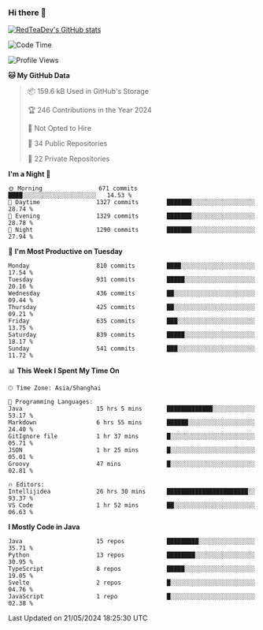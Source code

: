 ### Hi there 👋

<!--
**RedTeaDev/RedTeaDev** is a ✨ _special_ ✨ repository because its `README.md` (this file) appears on your GitHub profile.

Here are some ideas to get you started:

- 🔭 I’m currently working on ...
- 🌱 I’m currently learning ...
- 👯 I’m looking to collaborate on ...
- 🤔 I’m looking for help with ...
- 💬 Ask me about ...
- 📫 How to reach me: ...
- 😄 Pronouns: ...
- ⚡ Fun fact: ...
-->

<!--
[![wakatime](https://wakatime.com/badge/user/6b101ed0-04c0-4490-9283-eb61f2efff96.svg)](https://wakatime.com/@6b101ed0-04c0-4490-9283-eb61f2efff96)
!-->

[![RedTeaDev's GitHub stats](https://github-readme-stats.vercel.app/api?username=RedTeaDev)](https://github.com/anuraghazra/github-readme-stats)
<!--
[![willianrod's wakatime stats](https://github-readme-stats.vercel.app/api/wakatime?username=RedTeaDev)](https://github.com/anuraghazra/github-readme-stats)
!-->
<!--START_SECTION:waka-->
![Code Time](http://img.shields.io/badge/Code%20Time-2%2C271%20hrs%2057%20mins-blue)

![Profile Views](http://img.shields.io/badge/Profile%20Views-1-blue)

**🐱 My GitHub Data** 

> 📦 159.6 kB Used in GitHub's Storage 
 > 
> 🏆 246 Contributions in the Year 2024
 > 
> 🚫 Not Opted to Hire
 > 
> 📜 34 Public Repositories 
 > 
> 🔑 22 Private Repositories 
 > 
**I'm a Night 🦉** 

```text
🌞 Morning                671 commits         ████░░░░░░░░░░░░░░░░░░░░░   14.53 % 
🌆 Daytime                1327 commits        ███████░░░░░░░░░░░░░░░░░░   28.74 % 
🌃 Evening                1329 commits        ███████░░░░░░░░░░░░░░░░░░   28.78 % 
🌙 Night                  1290 commits        ███████░░░░░░░░░░░░░░░░░░   27.94 % 
```
📅 **I'm Most Productive on Tuesday** 

```text
Monday                   810 commits         ████░░░░░░░░░░░░░░░░░░░░░   17.54 % 
Tuesday                  931 commits         █████░░░░░░░░░░░░░░░░░░░░   20.16 % 
Wednesday                436 commits         ██░░░░░░░░░░░░░░░░░░░░░░░   09.44 % 
Thursday                 425 commits         ██░░░░░░░░░░░░░░░░░░░░░░░   09.21 % 
Friday                   635 commits         ███░░░░░░░░░░░░░░░░░░░░░░   13.75 % 
Saturday                 839 commits         █████░░░░░░░░░░░░░░░░░░░░   18.17 % 
Sunday                   541 commits         ███░░░░░░░░░░░░░░░░░░░░░░   11.72 % 
```


📊 **This Week I Spent My Time On** 

```text
🕑︎ Time Zone: Asia/Shanghai

💬 Programming Languages: 
Java                     15 hrs 5 mins       █████████████░░░░░░░░░░░░   53.17 % 
Markdown                 6 hrs 55 mins       ██████░░░░░░░░░░░░░░░░░░░   24.40 % 
GitIgnore file           1 hr 37 mins        █░░░░░░░░░░░░░░░░░░░░░░░░   05.71 % 
JSON                     1 hr 25 mins        █░░░░░░░░░░░░░░░░░░░░░░░░   05.01 % 
Groovy                   47 mins             █░░░░░░░░░░░░░░░░░░░░░░░░   02.81 % 

🔥 Editors: 
Intellijidea             26 hrs 30 mins      ███████████████████████░░   93.37 % 
VS Code                  1 hr 52 mins        ██░░░░░░░░░░░░░░░░░░░░░░░   06.63 % 
```

**I Mostly Code in Java** 

```text
Java                     15 repos            █████████░░░░░░░░░░░░░░░░   35.71 % 
Python                   13 repos            ████████░░░░░░░░░░░░░░░░░   30.95 % 
TypeScript               8 repos             █████░░░░░░░░░░░░░░░░░░░░   19.05 % 
Svelte                   2 repos             █░░░░░░░░░░░░░░░░░░░░░░░░   04.76 % 
JavaScript               1 repo              █░░░░░░░░░░░░░░░░░░░░░░░░   02.38 % 
```




 Last Updated on 21/05/2024 18:25:30 UTC
<!--END_SECTION:waka-->



